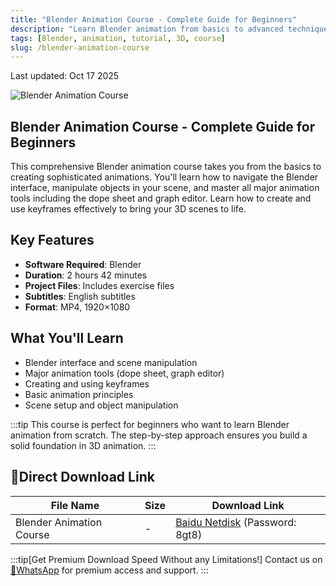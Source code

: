 ```yaml
---
title: "Blender Animation Course - Complete Guide for Beginners"
description: "Learn Blender animation from basics to advanced techniques with this comprehensive course covering interface, keyframes, dope sheet, and graph editor."
tags: [Blender, animation, tutorial, 3D, course]
slug: /blender-animation-course
---
```


Last updated: Oct 17 2025

![Blender Animation Course](https://www.gfxcamp.com/wp-content/uploads/2025/10/Bloop-Animation-Blender-Animation-Course.jpg)

## Blender Animation Course - Complete Guide for Beginners

This comprehensive Blender animation course takes you from the basics to creating sophisticated animations. You'll learn how to navigate the Blender interface, manipulate objects in your scene, and master all major animation tools including the dope sheet and graph editor. Learn how to create and use keyframes effectively to bring your 3D scenes to life.

## Key Features

- **Software Required**: Blender
- **Duration**: 2 hours 42 minutes
- **Project Files**: Includes exercise files
- **Subtitles**: English subtitles
- **Format**: MP4, 1920×1080

## What You'll Learn

- Blender interface and scene manipulation
- Major animation tools (dope sheet, graph editor)
- Creating and using keyframes
- Basic animation principles
- Scene setup and object manipulation

:::tip
This course is perfect for beginners who want to learn Blender animation from scratch. The step-by-step approach ensures you build a solid foundation in 3D animation.
:::

## 🚀Direct Download Link

| File Name | Size | Download Link |
|-----------|------|---------------|
| Blender Animation Course | - | [Baidu Netdisk](https://pan.baidu.com/s/1ZXNsB7DFNkOeDuKCLUF8yA?pwd=8gt8) (Password: 8gt8) |

:::tip[Get Premium Download Speed Without any Limitations!]
Contact us on [💬WhatsApp](https://wa.me/+8613237610083) for premium  access and support.
:::
